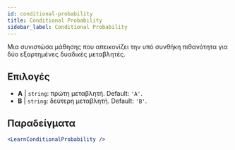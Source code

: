```yaml
---
id: conditional-probability
title: Conditional Probability
sidebar_label: Conditional Probability
---
```


Μια συνιστώσα μάθησης που απεικονίζει την υπό συνθήκη πιθανότητα για δύο εξαρτημένες δυαδικές μεταβλητές.

## Επιλογές

* __A__ | `string`: πρώτη μεταβλητή. Default: `'A'`.
* __B__ | `string`: δεύτερη μεταβλητή. Default: `'B'`.


## Παραδείγματα

```jsx live
<LearnConditionalProbability />
```

